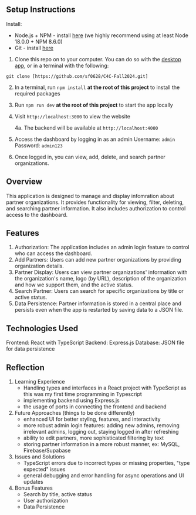 
## Setup Instructions
Install:
- Node.js + NPM - install [here](https://nodejs.org/en/download/package-manager) (we highly recommend using at least Node 18.0.0 + NPM 8.6.0)
- Git - install [here](https://git-scm.com/downloads)

1. Clone this repo on to your computer. You can do so with the [desktop app](https://desktop.github.com/), or in a terminal with the following:
```
git clone [https://github.com/sf0628/C4C-Fall2024.git]
```
2. In a terminal, run `npm install` **at the root of this project** to install the required packages
3. Run `npm run dev` **at the root of this project** to start the app locally
4. Visit `http://localhost:3000` to view the website
    
    4a. The backend will be available at `http://localhost:4000`

5. Access the dashboard by logging in as an admin
   Username: `admin`
   Password: `admin123`
6. Once logged in, you can view, add, delete, and search partner organizations.

## Overview
This application is designed to manage and display infomration about partner organizations. It provides functionality for viewing, filter, deleting, and searching partner information. It also includes authorization to control access to the dashboard.

## Features
1. Authorization: The application includes an admin login feature to control who can access the dashboard.
2. Add Partners: Users can add new partner organizations by providing organization details.
3. Partner Display: Users can view partner organizations' information with the organization's name, logo (by URL), description of the organization and how we support them, and the active status.
4. Search Partner: Users can search for specific organizations by title or active status.
5. Data Persistence: Partner information is stored in a central place and persists even when the app is restarted by saving data to a JSON file.

## Technologies Used
Frontend: React with TypeScript
Backend: Express.js
Database: JSON file for data persistence

## Reflection
1. Learning Experience
   - Handling types and interfaces in a React project with TypeScript as this was my first time programming in Typescript
   - implementing backend using Express.js
   - the usage of ports in connecting the frontend and backend
2. Future Approaches (things to be done differently)
   - enhanced UI for better styling, features, and interactivity
   - more robust admin login features: adding new admins, removing irrelevant admins, logging out,
     staying logged in after refreshing
   - ability to edit partners, more sophisticated filtering by text
   - storing partner information in a more robust manner, ex: MySQL, Firebase/Supabase
3. Issues and Solutions
   - TypeScript errors due to incorrect types or missing properties, "type expected" issues
   - general debugging and error handling for async operations and UI updates
4. Bonus Features
   - Search by title, active status
   - User authorization
   - Data Persistence

